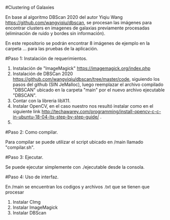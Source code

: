 #Clustering of Galaxies

En base al algoritmo DBScan 2020 del autor Yiqiu Wang https://github.com/wangyiqiu/dbscan, se procesan las imágenes para encontrar clusters en imagenes de galaxias previamente procesadas (eliminación de ruido y bordes sin información).

En este repositorio se podrán encontrar 8 imágenes de ejemplo en la carpeta ... para las pruebas de la aplicación.

#Paso 1: Instalación de requerimientos.
1. Instalación de "ImageMagick" https://imagemagick.org/index.php 
2. Instalación de DBSCan 2020 https://github.com/wangyiqiu/dbscan/tree/master/code, siguiendo los pasos del github (SIN JeMalloc), luego reemplazar el archivo compilado "DBSCAN" ubicado en la carpeta "main" por el nuevo archivo ejecutable "DBSCAN".
3. Contar con la libreria libX11.
4. Instalar OpenCV, en el caso nuestro nos resultó instalar como en el siguiente link http://techawarey.com/programming/install-opencv-c-c-in-ubuntu-18-04-lts-step-by-step-guide/ .
5. 

#Paso 2: Como compilar.

Para compilar se puede utilizar el script ubicado en /main llamado "compilar.sh".

#Paso 3: Ejecutar.

Se puede ejecutar simplemente con ./ejecutable desde la consola.

#Paso 4: Uso de interfaz. 




En /main se encuentran los codigos y archivos .txt que se tienen que procesar


1. Instalar CImg
2. Instalar ImageMagick
3. Instalar DBScan 

